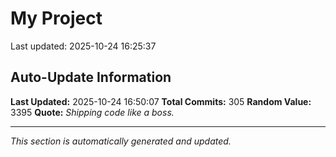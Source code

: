 # My Project


Last updated: 2025-10-24 16:25:37

















































































































































































































































































































## Auto-Update Information

**Last Updated:** 2025-10-24 16:50:07
**Total Commits:** 305
**Random Value:** 3395
**Quote:** _Shipping code like a boss._

---
_This section is automatically generated and updated._